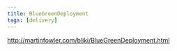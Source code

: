 ```yaml
---
title: BlueGreenDeployment
tags: [delivery]
---
```


http://martinfowler.com/bliki/BlueGreenDeployment.html
